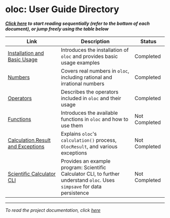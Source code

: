 # oloc: User Guide Directory  

***[Click here](Installation%20and%20Basic%20Usage.md) to start reading sequentially (refer to the bottom of each document), or jump freely using the table below***  

| Link                                                                              | Description                                                                                                                | Status        |  
|-----------------------------------------------------------------------------------|----------------------------------------------------------------------------------------------------------------------------|---------------|  
| [Installation and Basic Usage](Installation%20and%20Basic%20Usage.md)             | Introduces the installation of `oloc` and provides basic usage examples                                                    | Completed     |  
| [Numbers](Numbers.md)                                                             | Covers real numbers in `oloc`, including rational and irrational numbers                                                   | Completed     |  
| [Operators](Operators.md)                                                         | Describes the operators included in `oloc` and their usage                                                                 | Completed     |  
| [Functions](Functions.md)                                                         | Introduces the available functions in `oloc` and how to use them                                                           | Not Completed |  
| [Calculation,Result and Exceptions](Calculation,%20Results%20and%20Exceptions.md) | Explains `oloc`'s `calculation()` process, `OlocResult`, and various exceptions                                            | Not Completed |  
| [Scientific Calculator CLI](Scientific%20Calculator%20CLI.md)                     | Provides an example program: Scientific Calculator CLI, to further understand `oloc`. Uses `simpsave` for data persistence | Not Completed |  

---  
*To read the project documentation, click [here](../../../README_en.md)*